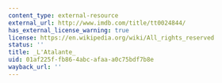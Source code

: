 ```yaml
---
content_type: external-resource
external_url: http://www.imdb.com/title/tt0024844/
has_external_license_warning: true
license: https://en.wikipedia.org/wiki/All_rights_reserved
status: ''
title: _L'Atalante_
uid: 01af225f-fb86-4abc-afaa-a0c75bdf7b8e
wayback_url: ''
---
```

